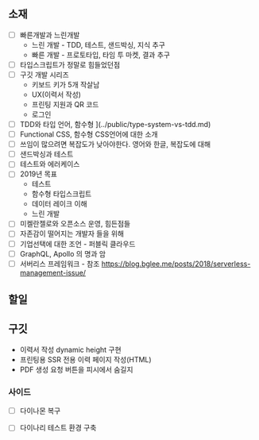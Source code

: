 ## 소재

- [ ] 빠른개발과 느린개발
  - 느린 개발 - TDD, 테스트, 샌드박싱, 지식 추구
  - 빠른 개발 - 프로토타입, 타임 투 마켓, 결과 추구
- [ ] 타입스크립트가 정말로 힘들었던점
- [ ] 구깃 개발 시리즈
  - 키보드 키가 5개 작살남
  - UX(이력서 작성)
  - 프린팅 지원과 QR 코드
  - 로그인
- [ ] TDD와 타입 언어, 함수형 ](../public/type-system-vs-tdd.md)
- [ ] Functional CSS, 함수형 CSS언어에 대한 소개
- [ ] 쓰임이 많으려면 복잡도가 낮아야한다. 영어와 한글, 복잡도에 대해
- [ ] 샌드박싱과 테스트
- [ ] 테스트와 에러케이스
- [ ] 2019년 목표
  - 테스트
  - 함수형 타입스크립트
  - 데이터 레이크 이해
  - 느린 개발
- [ ] 미켈란젤로와 오픈소스 운영, 힘든점들
- [ ] 자존감이 떨어지는 개발자 들을 위해
- [ ] 기업선택에 대한 조언 - 퍼블릭 클라우드
- [ ] GraphQL, Apollo 의 명과 암
- [ ] 서버리스 프레임워크 - 참조 <https://blog.bglee.me/posts/2018/serverless-management-issue/>

## 할일

## 구깃

- 이력서 작성 dynamic height 구현
- 프린팅용 SSR 전용 이력 페이지 작성(HTML)
- PDF 생성 요청 버튼을 피시에서 숨길지

### 사이드

- [ ] 다이나몬 복구
- [ ] 다이나리 테스트 환경 구축

